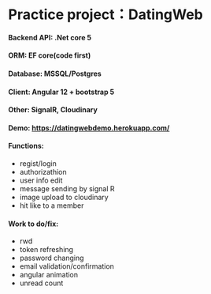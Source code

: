 # Practice project：DatingWeb

#### Backend API: .Net core 5
#### ORM: EF core(code first)
#### Database: MSSQL/Postgres
#### Client: Angular 12 + bootstrap 5
#### Other: SignalR, Cloudinary

#### Demo: https://datingwebdemo.herokuapp.com/

#### Functions:
- regist/login
- authorizathion
- user info edit
- message sending by signal R
- image upload to cloudinary
- hit like to a member

#### Work to do/fix:
- rwd
- token refreshing
- password changing
- email validation/confirmation
- angular animation
- unread count
